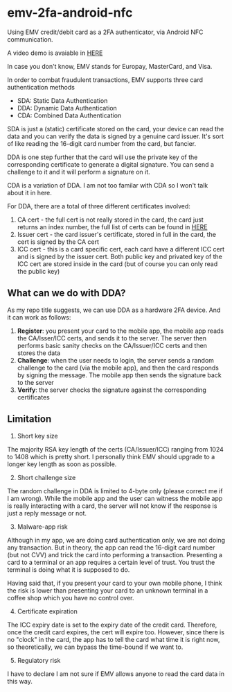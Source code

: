 # emv-2fa-android-nfc

Using EMV credit/debit card as a 2FA authenticator, via Android NFC communication.

A video demo is avaiable in [HERE](https://youtu.be/gKVcz9QQTvU)

In case you don't know, EMV stands for Europay, MasterCard, and Visa. 

In order to combat fraudulent transactions, EMV supports three card authentication methods
- SDA: Static Data Authentication
- DDA: Dynamic Data Authentication
- CDA: Combined Data Authentication

SDA is just a (static) certificate stored on the card, your device can read the data and you can verify the data is signed by a genuine card issuer. It's sort of like reading the 16-digit card number from the card, but fancier.

DDA is one step further that the card will use the private key of the corresponding certificate to generate a digital signature. You can send a challenge to it and it will perform a signature on it.

CDA is a variation of DDA. I am not too familar with CDA so I won't talk about it in here.

For DDA, there are a total of three different certificates involved:
1. CA cert - the full cert is not really stored in the card, the card just returns an index number, the full list of certs can be found in [HERE](https://www.eftlab.com/knowledge-base/243-ca-public-keys/)
2. Issuer cert - the card issuer's certificate, stored in full in the card, the cert is signed by the CA cert
3. ICC cert - this is a card specific cert, each card have a different ICC cert and is signed by the issuer cert. Both public key and privated key of the ICC cert are stored inside in the card (but of course you can only read the public key)

## What can we do with DDA?

As my repo title suggests, we can use DDA as a hardware 2FA device. And it can work as follows:

1. **Register**: you present your card to the mobile app, the mobile app reads the CA/Isser/ICC certs, and sends it to the server. The server then performs basic sanity checks on the CA/Issuer/ICC certs and then stores the data
2. **Challenge**: when the user needs to login, the server sends a random challenge to the card (via the mobile app), and then the card responds by signing the message. The mobile app then sends the signature back to the server
4. **Verify**: the server checks the signature against the corresponding certificates 

## Limitation

1. Short key size

The majority RSA key length of the certs (CA/Issuer/ICC) ranging from 1024 to 1408 which is pretty short. I personally think EMV should upgrade to a longer key length as soon as possible.

2. Short challenge size

The random challenge in DDA is limited to 4-byte only (please correct me if I am wrong). While the mobile app and the user can witness the mobile app is really interacting with a card, the server will not know if the response is just a reply message or not. 

3. Malware-app risk

Although in my app, we are doing card authentication only, we are not doing any transaction. But in theory, the app can read the 16-digit card number (but not CVV) and trick the card into performing a transaction. Presenting a card to a terminal or an app requires a certain level of trust. You trust the terminal is doing what it is supposed to do.

Having said that, if you present your card to your own mobile phone, I think the risk is lower than presenting your card to an unknown terminal in a coffee shop which you have no control over. 

4. Certificate expiration

The ICC expiry date is set to the expiry date of the credit card. Therefore, once the credit card expires, the cert will expire too. However, since there is no "clock" in the card, the app has to tell the card what time it is right now, so theoretically, we can bypass the time-bound if we want to.

5. Regulatory risk

I have to declare I am not sure if EMV allows anyone to read the card data in this way. 




